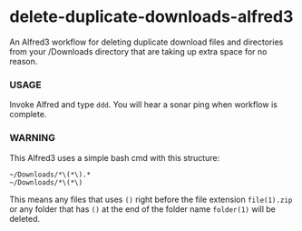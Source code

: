 # delete-duplicate-downloads-alfred3
An Alfred3 workflow for deleting duplicate download files and directories from your /Downloads directory that are taking up extra space for no reason.

### USAGE
Invoke Alfred and type `ddd`. You will hear a sonar ping when workflow is complete.

### WARNING
This Alfred3 uses a simple bash cmd with this structure:
```
~/Downloads/*\(*\).*
~/Downloads/*\(*\)
```
This means any files that uses `()` right before the file extension `file(1).zip` or any folder that has `()` at the end of the folder name `folder(1)` will be deleted.
